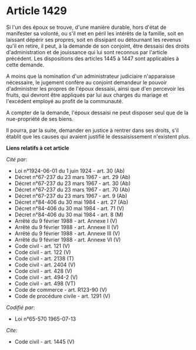 # Article 1429

Si l'un des époux se trouve, d'une manière durable, hors d'état de manifester sa volonté, ou s'il met en péril les intérêts
de la famille, soit en laissant dépérir ses propres, soit en dissipant ou détournant les revenus qu'il en retire, il peut, à
la demande de son conjoint, être dessaisi des droits d'administration et de jouissance qui lui sont reconnus par l'article
précédent. Les dispositions des articles 1445 à 1447 sont applicables à cette demande. 

A moins que la nomination d'un administrateur judiciaire n'apparaisse nécessaire, le jugement confère au conjoint demandeur
le pouvoir d'administrer les propres de l'époux dessaisi, ainsi que d'en percevoir les fruits, qui devront être appliqués par
lui aux charges du mariage et l'excédent employé au profit de la communauté. 

A compter de la demande, l'époux dessaisi ne peut disposer seul que de la nue-propriété de ses biens. 

Il pourra, par la suite, demander en justice à rentrer dans ses droits, s'il établit que les causes qui avaient justifié le
dessaisissement n'existent plus.

**Liens relatifs à cet article**

_Cité par_:

  - Loi n°1924-06-01 du 1 juin 1924 - art. 30 (Ab)
  - Décret n°67-237 du 23 mars 1967 - art. 29 (Ab)
  - Décret n°67-237 du 23 mars 1967 - art. 30 (Ab)
  - Décret n°67-237 du 23 mars 1967 - art. 70 (Ab)
  - Décret n°67-237 du 23 mars 1967 - art. 9 (Ab)
  - Décret n°84-406 du 30 mai 1984 - art. 27 (Ab)
  - Décret n°84-406 du 30 mai 1984 - art. 71 (V)
  - Décret n°84-406 du 30 mai 1984 - art. 8 (M)
  - Arrêté du 9 février 1988 - art. Annexe I (V)
  - Arrêté du 9 février 1988 - art. Annexe II (V)
  - Arrêté du 9 février 1988 - art. Annexe III (V)
  - Arrêté du 9 février 1988 - art. Annexe VI (V)
  - Code civil - art. 121 (V)
  - Code civil - art. 122 (V)
  - Code civil - art. 2138 (T)
  - Code civil - art. 2404 (V)
  - Code civil - art. 428 (V)
  - Code civil - art. 494-2 (V)
  - Code civil - art. 498 (VT)
  - Code de commerce - art. R123-90 (V)
  - Code de procédure civile - art. 1291 (V)

_Codifié par_:

  - Loi n°65-570 1965-07-13

_Cite_:

  - Code civil - art. 1445 (V)
